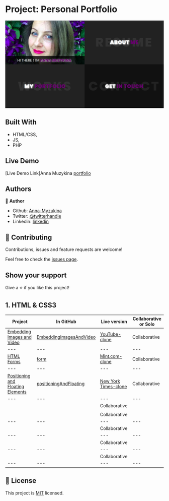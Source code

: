 # Project: Personal Portfolio

![screen](https://github.com/Anna-Myzukina/portfolio/blob/master/images/3.png)



## Built With

- HTML/CSS,
- JS,
- PHP

## Live Demo

[Live Demo Link]Anna Muzykina [portfolio](https://anna-myzukina.github.io/portfolio/)



## Authors

👤 **Author**

- Github: [Anna-Myzukina](https://github.com/Anna-Myzukina)
- Twitter: [@twitterhandle](https://twitter.com/AnnaMuzykina)
- Linkedin: [linkedin](https://www.linkedin.com/in/ann-muzykina/)



## 🤝 Contributing

Contributions, issues and feature requests are welcome!

Feel free to check the [issues page](issues/).

## Show your support

Give a ⭐️ if you like this project!

## 1. HTML & CSS3

 Project | In GitHub | Live version | Collaborative or Solo 
---|---| ---|---
 [Embedding Images and Video](https://www.theodinproject.com/courses/html5-and-css3/lessons/embedding-images-and-video)| [EmbeddingImagesAndVideo](https://github.com/Anna-Myzukina/EmbeddingImagesAndVideo)| [YouTube-clone](https://anna-myzukina.github.io/EmbeddingImagesAndVideo/) | Collaborative
 ---|---|---|---
 [HTML Forms](https://www.theodinproject.com/courses/html5-and-css3/lessons/html-forms) | [form](https://github.com/Anna-Myzukina/form) | [Mint.com-clone](https://accounts.intuit.com/signup.html?offering_id=Intuit.ifs.mint&namespace_id=50000026&redirect_url=https%3A%2F%2Fmint.intuit.com%2Foverview.event%3Ftask%3DS#) | Collaborative
 ---|---|---|---
 [Positioning and Floating Elements](https://www.theodinproject.com/courses/html5-and-css3/lessons/positioning-and-floating-elements) | [positioningAndFloating](https://github.com/Anna-Myzukina/positioningAndFloating) | [New York Times-clone](https://anna-myzukina.github.io/positioningAndFloating/) | Collaborative
 ---|---|---|---
 []() | []() | []() Collaborative
  | | | 
  []() | []() | []() Collaborative
 --- | --- | --- | ---
  []() | []() | []() Collaborative
 --- | --- | --- | ---
  []() | []() | []() Collaborative
 --- | --- | --- | ---
  []() | []() | []() Collaborative
 --- | --- | --- | ---
 



## 📝 License

This project is [MIT](lic.url) licensed.
